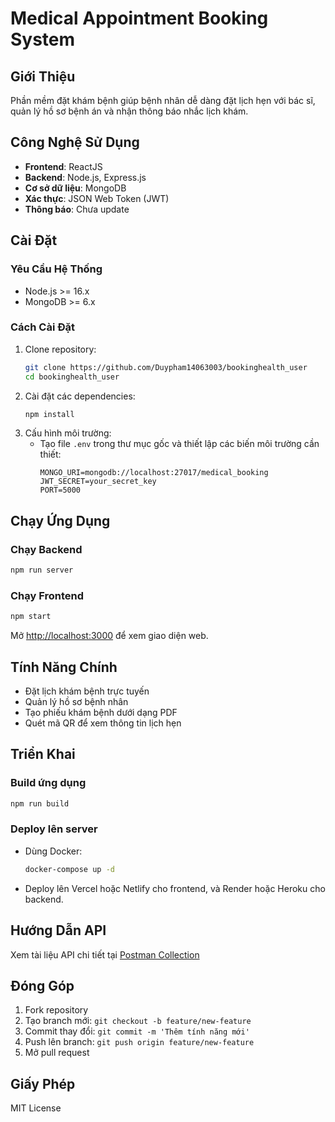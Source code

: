 # Medical Appointment Booking System

## Giới Thiệu

Phần mềm đặt khám bệnh giúp bệnh nhân dễ dàng đặt lịch hẹn với bác sĩ, quản lý hồ sơ bệnh án và nhận thông báo nhắc lịch khám.

## Công Nghệ Sử Dụng

- **Frontend**: ReactJS
- **Backend**: Node.js, Express.js
- **Cơ sở dữ liệu**: MongoDB
- **Xác thực**: JSON Web Token (JWT)
- **Thông báo**: Chưa update

## Cài Đặt

### Yêu Cầu Hệ Thống
- Node.js >= 16.x
- MongoDB >= 6.x

### Cách Cài Đặt
1. Clone repository:
   ```bash
   git clone https://github.com/Duypham14063003/bookinghealth_user
   cd bookinghealth_user
   ```
2. Cài đặt các dependencies:
   ```bash
   npm install
   ```
3. Cấu hình môi trường:
   - Tạo file `.env` trong thư mục gốc và thiết lập các biến môi trường cần thiết:
     ```env
     MONGO_URI=mongodb://localhost:27017/medical_booking
     JWT_SECRET=your_secret_key
     PORT=5000
     ```

## Chạy Ứng Dụng

### Chạy Backend
```bash
npm run server
```

### Chạy Frontend
```bash
npm start
```
Mở [http://localhost:3000](http://localhost:3000) để xem giao diện web.

## Tính Năng Chính

- Đặt lịch khám bệnh trực tuyến
- Quản lý hồ sơ bệnh nhân
- Tạo phiếu khám bệnh dưới dạng PDF
- Quét mã QR để xem thông tin lịch hẹn

## Triển Khai
### Build ứng dụng
```bash
npm run build
```
### Deploy lên server
- Dùng Docker:
  ```bash
  docker-compose up -d
  ```
- Deploy lên Vercel hoặc Netlify cho frontend, và Render hoặc Heroku cho backend.

## Hướng Dẫn API

Xem tài liệu API chi tiết tại [Postman Collection](https://documenter.getpostman.com/view/your-api-docs)

## Đóng Góp

1. Fork repository
2. Tạo branch mới: `git checkout -b feature/new-feature`
3. Commit thay đổi: `git commit -m 'Thêm tính năng mới'`
4. Push lên branch: `git push origin feature/new-feature`
5. Mở pull request

## Giấy Phép
MIT License
